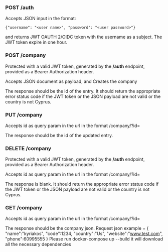 

### POST /auth

Accepts JSON input in the format:

`{"username": "<user name>", "password": "<user password>"}`

and returns JWT OAUTH 2/OIDC token with the username as a subject. The JWT token expire in one hour.


### POST /company

Protected with a valid JWT token, generated by the **/auth** endpoint, provided as a Bearer Authorization header.

Accepts  JSON document as payload, and Creates the company

The response should be the id of the entry. It should return the appropriate error status code if the JWT token or the JSON payload are not valid or the country is not Cyprus.

### PUT /company

Accepts  id as query param in the url in the format /company/?id=<id>

The response should be the id of the updated entry.

### DELETE /company

Protected with a valid JWT token, generated by the **/auth** endpoint, provided as a Bearer Authorization header.

Accepts  id as query param in the url in the format /company/?id=<id>

The response is blank. It should return the appropriate error status code if the JWT token or the JSON payload are not valid or the country is not Cyprus.

### GET /company

Accepts id as query param in the url in the format /company/?id=<id>

The response should be the company json.
Request json example =
{
   "name":"kyriakos",
   "code":1234,
   "country":"Us",
   "website":"www.test.com",
   "phone":60995555
}
Please run docker-compose up --build it will download all the necessary dependencies

